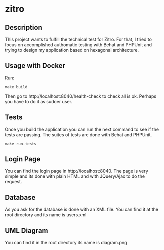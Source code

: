 # zitro

## Description

This project wants to fulfill the technical test for Zitro. For that, I tried to focus on accomplished authomatic testing with Behat and PHPUnit and trying to design my application based on hexagonal architecture.


## Usage with Docker 

Run:

````
make build
````
Then go to http://localhost:8040/health-check to check all is ok.
Perhaps you have to do it as sudoer user.

## Tests

Once you build the application you can run the next command to see if the tests are passing. The suites of tests are done with Behat and PHPUnit. 
````
make run-tests
````

## Login Page

You can find the login page in http://localhost:8040. The page is very simple and its done with plain HTML and with JQuery/Ajax to do the request.

## Database

As you ask for the database is done with an XML file. You can find it at the root directory and its name is users.xml

## UML Diagram
You can find it in the root directory its name is diagram.png
